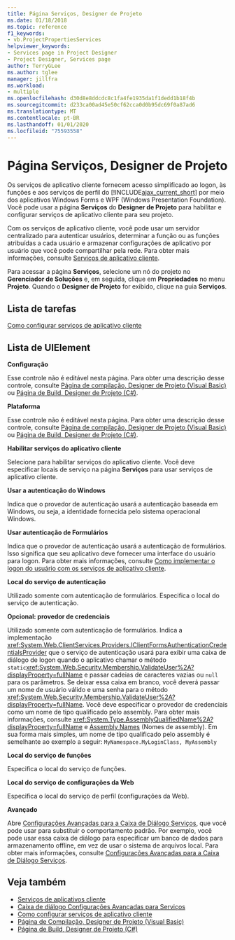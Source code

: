 ```yaml
---
title: Página Serviços, Designer de Projeto
ms.date: 01/18/2018
ms.topic: reference
f1_keywords:
- vb.ProjectPropertiesServices
helpviewer_keywords:
- Services page in Project Designer
- Project Designer, Services page
author: TerryGLee
ms.author: tglee
manager: jillfra
ms.workload:
- multiple
ms.openlocfilehash: d30d8e8ddcdc8c1fa4fe1935da1f1dedd1b18f4b
ms.sourcegitcommit: d233ca00ad45e50cf62cca0d0b95dc69f0a87ad6
ms.translationtype: MT
ms.contentlocale: pt-BR
ms.lasthandoff: 01/01/2020
ms.locfileid: "75593558"
---
```

# <a name="services-page-project-designer"></a>Página Serviços, Designer de Projeto

Os serviços de aplicativo cliente fornecem acesso simplificado ao logon, às funções e aos serviços de perfil do [!INCLUDE[ajax_current_short](../../ide/reference/includes/ajax_current_short_md.md)] por meio dos aplicativos Windows Forms e WPF (Windows Presentation Foundation). Você pode usar a página **Serviços** do **Designer de Projeto** para habilitar e configurar serviços de aplicativo cliente para seu projeto.

Com os serviços de aplicativo cliente, você pode usar um servidor centralizado para autenticar usuários, determinar a função ou as funções atribuídas a cada usuário e armazenar configurações de aplicativo por usuário que você pode compartilhar pela rede. Para obter mais informações, consulte [Serviços de aplicativo cliente](/dotnet/framework/common-client-technologies/client-application-services).

Para acessar a página **Serviços**, selecione um nó do projeto no **Gerenciador de Soluções** e, em seguida, clique em **Propriedades** no menu **Projeto**. Quando o **Designer de Projeto** for exibido, clique na guia **Serviços**.

## <a name="task-list"></a>Lista de tarefas

[Como configurar serviços de aplicativo cliente](/dotnet/framework/common-client-technologies/how-to-configure-client-application-services)

## <a name="uielement-list"></a>Lista de UIElement

 **Configuração**

Esse controle não é editável nesta página. Para obter uma descrição desse controle, consulte [Página de compilação, Designer de Projeto (Visual Basic)](../../ide/reference/compile-page-project-designer-visual-basic.md) ou [Página de Build, Designer de Projeto (C#)](../../ide/reference/build-page-project-designer-csharp.md).

 **Plataforma**

Esse controle não é editável nesta página. Para obter uma descrição desse controle, consulte [Página de compilação, Designer de Projeto (Visual Basic)](../../ide/reference/compile-page-project-designer-visual-basic.md) ou [Página de Build, Designer de Projeto (C#)](../../ide/reference/build-page-project-designer-csharp.md).

 **Habilitar serviços do aplicativo cliente**

Selecione para habilitar serviços do aplicativo cliente. Você deve especificar locais de serviço na página **Serviços** para usar serviços de aplicativo cliente.

 **Usar a autenticação do Windows**

Indica que o provedor de autenticação usará a autenticação baseada em Windows, ou seja, a identidade fornecida pelo sistema operacional Windows.

 **Usar autenticação de Formulários**

Indica que o provedor de autenticação usará a autenticação de formulários. Isso significa que seu aplicativo deve fornecer uma interface do usuário para logon. Para obter mais informações, consulte [Como implementar o logon do usuário com os serviços de aplicativo cliente](/dotnet/framework/common-client-technologies/how-to-implement-user-login-with-client-application-services).

 **Local do serviço de autenticação**

Utilizado somente com autenticação de formulários. Especifica o local do serviço de autenticação.

 **Opcional: provedor de credenciais**

Utilizado somente com autenticação de formulários. Indica a implementação <xref:System.Web.ClientServices.Providers.IClientFormsAuthenticationCredentialsProvider> que o serviço de autenticação usará para exibir uma caixa de diálogo de logon quando o aplicativo chamar o método `static`<xref:System.Web.Security.Membership.ValidateUser%2A?displayProperty=fullName> e passar cadeias de caracteres vazias ou `null` para os parâmetros. Se deixar essa caixa em branco, você deverá passar um nome de usuário válido e uma senha para o método <xref:System.Web.Security.Membership.ValidateUser%2A?displayProperty=fullName>. Você deve especificar o provedor de credenciais como um nome de tipo qualificado pelo assembly. Para obter mais informações, consulte <xref:System.Type.AssemblyQualifiedName%2A?displayProperty=fullName> e [Assembly Names](/dotnet/framework/app-domains/assembly-names) (Nomes de assembly). Em sua forma mais simples, um nome de tipo qualificado pelo assembly é semelhante ao exemplo a seguir: `MyNamespace.MyLoginClass, MyAssembly`

 **Local do serviço de funções**

Especifica o local do serviço de funções.

 **Local do serviço de configurações da Web**

Especifica o local do serviço de perfil (configurações da Web).

 **Avançado**

Abre [Configurações Avançadas para a Caixa de Diálogo Serviços](../../ide/reference/advanced-settings-for-services-dialog-box.md), que você pode usar para substituir o comportamento padrão. Por exemplo, você pode usar essa caixa de diálogo para especificar um banco de dados para armazenamento offline, em vez de usar o sistema de arquivos local. Para obter mais informações, consulte [Configurações Avançadas para a Caixa de Diálogo Serviços](../../ide/reference/advanced-settings-for-services-dialog-box.md).

## <a name="see-also"></a>Veja também

- [Serviços de aplicativos cliente](/dotnet/framework/common-client-technologies/client-application-services)
- [Caixa de diálogo Configurações Avançadas para Serviços](../../ide/reference/advanced-settings-for-services-dialog-box.md)
- [Como configurar serviços de aplicativo cliente](/dotnet/framework/common-client-technologies/how-to-configure-client-application-services)
- [Página de Compilação, Designer de Projeto (Visual Basic)](../../ide/reference/compile-page-project-designer-visual-basic.md)
- [Página de Build, Designer de Projeto (C#)](../../ide/reference/build-page-project-designer-csharp.md)
